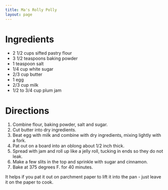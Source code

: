 ```yaml
---
title: Ma's Rolly Polly
layout: page
---
```


# Ingredients

* 2 1/2 cups sifted pastry flour
* 3 1/2 teaspoons baking powder
* 1 teaspoon salt
* 1/4 cup white sugar
* 2/3 cup butter
* 1 egg
* 2/3 cup milk
* 1/2 to 3/4 cup plum jam

# Directions

1. Combine flour, baking powder, salt and sugar.
1. Cut butter into dry ingredients.
1. Beat egg with milk and combine with dry ingredients, mixing lightly with a fork.
1. Pat out on a board into an oblong about 1/2 inch thick.
1. Spread with jam and roll up like a jelly roll, tucking in ends so they do not leak.
1. Make a few slits in the top and sprinkle with sugar and cinnamon.
1. Bake at 375 degrees F. for 40 minutes.

It helps if you pat it out on parchment paper to lift it into the pan - just leave it on the paper to cook.
